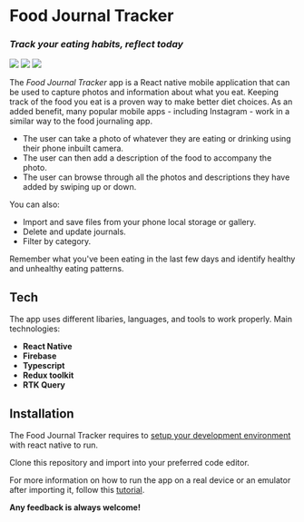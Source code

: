 # Food Journal Tracker

### _Track your eating habits, reflect today_

![](./readme_imgs/Screenshot_1666392240.png)
![](readme_imgs/Screenshot_1666393111.png)
![](./readme_imgs/Screenshot_1666392356.png)

The _Food Journal Tracker_ app is a React native mobile application that can be used to capture photos and information about what you eat. Keeping track of the food you eat is a proven way to make better diet choices. As an added benefit, many popular mobile apps - including Instagram - work in a similar way to the food journaling app.

- The user can take a photo of whatever they are eating or drinking using their phone inbuilt camera.
- The user can then add a description of the food to accompany the photo.
- The user can browse through all the photos and descriptions they have added by swiping up or down.

You can also:

- Import and save files from your phone local storage or gallery.
- Delete and update journals.
- Filter by category.

Remember what you've been eating in the last few days and identify healthy and unhealthy eating patterns.

## Tech

The app uses different libaries, languages, and tools to work properly. Main technologies:

- **React Native**
- **Firebase**
- **Typescript**
- **Redux toolkit**
- **RTK Query**

## Installation

The Food Journal Tracker requires to [setup your development environment](https://reactnative.dev/docs/environment-setup) with react native to run.

Clone this repository and import into your preferred code editor.

For more information on how to run the app on a real device or an emulator after importing it, follow this [tutorial](https://reactnative.dev/docs/environment-setup).

**Any feedback is always welcome!**
